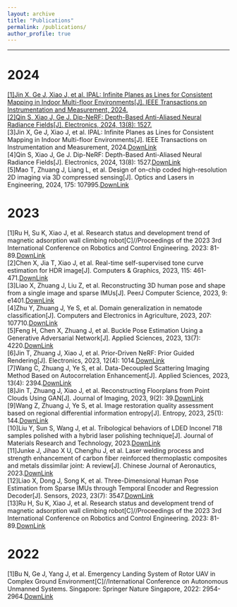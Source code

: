 ```yaml
---
layout: archive
title: "Publications"
permalink: /publications/
author_profile: true
---
```


---
# 2024
[[1]Jin X, Ge J, Xiao J, et al. IPAL: Infinite Planes as Lines for Consistent Mapping in Indoor Multi-floor Environments[J]. IEEE Transactions on Instrumentation and Measurement, 2024.](https://zxczhai.github.io/IPAL/)<br />
[[2]Qin S, Xiao J, Ge J. Dip-NeRF: Depth-Based Anti-Aliased Neural Radiance Fields[J]. Electronics, 2024, 13(8): 1527.](https://qinshihao12.github.io/Dip-NeRF/)<br />
[3]Jin X, Ge J, Xiao J, et al. IPAL: Infinite Planes as Lines for Consistent Mapping in Indoor Multi-floor Environments[J]. IEEE Transactions on Instrumentation and Measurement, 2024.[DownLink](https://zxczhai.github.io/IPAL/)<br />
[4]Qin S, Xiao J, Ge J. Dip-NeRF: Depth-Based Anti-Aliased Neural Radiance Fields[J]. Electronics, 2024, 13(8): 1527.[DownLink](https://qinshihao12.github.io/Dip-NeRF/)<br />
[5]Mao T, Zhuang J, Liang L, et al. Design of on-chip coded high-resolution 2D imaging via 3D compressed sensing[J]. Optics and Lasers in Engineering, 2024, 175: 107995.[DownLink](https://doi.org/10.1016/j.optlaseng.2023.107995) <br />
# 2023
[1]Ru H, Su K, Xiao J, et al. Research status and development trend of magnetic adsorption wall climbing robot[C]//Proceedings of the 2023 3rd International Conference on Robotics and Control Engineering. 2023: 81-89.[DownLink](https://doi.org/10.1145/3598151.3598166)<br />
[2]Chen X, Jia T, Xiao J, et al. Real-time self-supervised tone curve estimation for HDR image[J]. Computers & Graphics, 2023, 115: 461-471.[DownLink](https://doi.org/10.1016/j.cag.2023.07.034)<br />
[3]Liao X, Zhuang J, Liu Z, et al. Reconstructing 3D human pose and shape from a single image and sparse IMUs[J]. PeerJ Computer Science, 2023, 9: e1401.[DownLink](https://peerj.com/articles/cs-1401)<br />
[4]Zhu Y, Zhuang J, Ye S, et al. Domain generalization in nematode classification[J]. Computers and Electronics in Agriculture, 2023, 207: 107710.[DownLink](https://doi.org/10.1016/j.compag.2023.107710) <br />
[5]Feng H, Chen X, Zhuang J, et al. Buckle Pose Estimation Using a Generative Adversarial Network[J]. Applied Sciences, 2023, 13(7): 4220.[DownLink](https://doi.org/10.3390/app13074220)<br />
[6]Jin T, Zhuang J, Xiao J, et al. Prior-Driven NeRF: Prior Guided Rendering[J]. Electronics, 2023, 12(4): 1014.[DownLink](https://doi.org/10.3390/electronics12041014)<br />
[7]Wang C, Zhuang J, Ye S, et al. Data-Decoupled Scattering Imaging Method Based on Autocorrelation Enhancement[J]. Applied Sciences, 2023, 13(4): 2394.[DownLink](https://doi.org/10.3390/app13042394)<br />
[8]Jin T, Zhuang J, Xiao J, et al. Reconstructing Floorplans from Point Clouds Using GAN[J]. Journal of Imaging, 2023, 9(2): 39.[DownLink](#https://doi.org/10.3390/jimaging9020039)<br />
[9]Wang Z, Zhuang J, Ye S, et al. Image restoration quality assessment based on regional differential information entropy[J]. Entropy, 2023, 25(1): 144.[DownLink](https://doi.org/10.3390/e25010144)<br />
[10]Liu Y, Sun S, Wang J, et al. Tribological behaviors of LDED Inconel 718 samples polished with a hybrid laser polishing technique[J]. Journal of Materials Research and Technology, 2023.[DownLink](https://doi.org/10.1016/j.jmrt.2023.05.230)<br />
[11]Junke J, Jihao X U, Chenghu J, et al. Laser welding process and strength enhancement of carbon fiber reinforced thermoplastic composites and metals dissimilar joint: A review[J]. Chinese Journal of Aeronautics, 2023.[DownLink](https://doi.org/10.1016/j.cja.2023.02.025)<br />
[12]Liao X, Dong J, Song K, et al. Three-Dimensional Human Pose Estimation from Sparse IMUs through Temporal Encoder and Regression Decoder[J]. Sensors, 2023, 23(7): 3547.[DownLink](https://doi.org/10.3390/s23073547)<br />
[13]Ru H, Su K, Xiao J, et al. Research status and development trend of magnetic adsorption wall climbing robot[C]//Proceedings of the 2023 3rd International Conference on Robotics and Control Engineering. 2023: 81-89.[DownLink](https://doi.org/10.1145/3598151.3598166)<br />
# 2022
[1]Bu N, Ge J, Yang J, et al. Emergency Landing System of Rotor UAV in Complex Ground Environment[C]//International Conference on Autonomous Unmanned Systems. Singapore: Springer Nature Singapore, 2022: 2954-2964.[DownLink](https://doi.org/10.1007/978-981-99-0479-2_273)<br />
